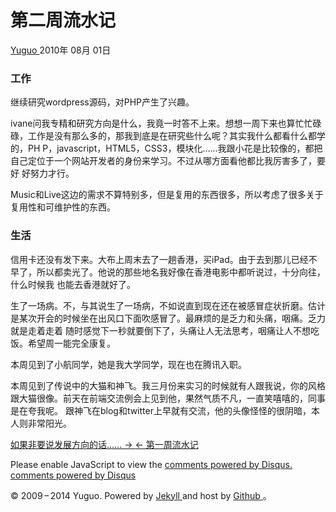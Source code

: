 #  第二周流水记

[ Yuguo ](http://yuguo.us) 2010年 08月 01日

###  工作

继续研究wordpress源码，对PHP产生了兴趣。

ivane问我专精和研究方向是什么，我竟一时答不上来。想想一周下来也算忙忙碌碌，工作是没有那么多的，那我到底是在研究些什么呢？其实我什么都看什么都学的，PH
P，javascript，HTML5，CSS3，模块化……我跟小花是比较像的，都把自己定位于一个网站开发者的身份来学习。不过从哪方面看他都比我厉害多了，要好
好努力才行。

Music和Live这边的需求不算特别多，但是复用的东西很多，所以考虑了很多关于复用性和可维护性的东西。

###  生活

信用卡还没有发下来。大布上周末去了一趟香港，买iPad。由于去到那儿已经不早了，所以都卖光了。他说的那些地名我好像在香港电影中都听说过，十分向往，什么时候我
也能去香港就好了。

生了一场病。不，与其说生了一场病，不如说直到现在还在被感冒症状折磨。估计是某次开会的时候坐在出风口下面吹感冒了。最麻烦的是乏力和头痛，咽痛。乏力就是走着走着
随时感觉下一秒就要倒下了，头痛让人无法思考，咽痛让人不想吃饭。希望周一能完全康复。

本周见到了小航同学，她是我大学同学，现在也在腾讯入职。

本周见到了传说中的大猫和神飞。我三月份来实习的时候就有人跟我说，你的风格跟大猫很像。前天在前端交流例会上见到他，果然气质不凡，一直笑嘻嘻的，同事是在夸我呢。
跟神飞在blog和twitter上早就有交流，他的头像怪怪的很阴暗，本人则非常阳光。

[ 如果非要说发展方向的话…… → ](/weblog/career-planning/) [ ← 第一周流水记 ](/weblog/week-1/)

Please enable JavaScript to view the [ comments powered by Disqus.
](http://disqus.com/?ref_noscript) [ comments powered by  Disqus
](http://disqus.com)

© 2009 – 2014 Yuguo. Powered by [ Jekyll ](https://github.com/mojombo/jekyll)
and host by [ Github ](https://github.com/yuguo) 。

